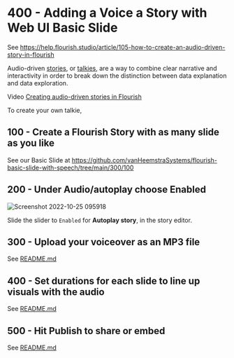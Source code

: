 # 400 - Adding a Voice a Story with Web UI Basic Slide

See https://help.flourish.studio/article/105-how-to-create-an-audio-driven-story-in-flourish

Audio-driven [stories](https://help.flourish.studio/article/13-creating-a-story), or [talkies](https://flourish.studio/2019/02/07/audio-talkie-visualisation-data-stories/), are a way to combine clear narrative and interactivity in order to break down the distinction between data explanation and data exploration.

Video [Creating audio-driven stories in Flourish](https://www.youtube.com/watch?v=TUfmoMe9MGE)

To create your own talkie,

## 100 - Create a Flourish Story with as many slide as you like

See our Basic Slide at https://github.com/vanHeemstraSystems/flourish-basic-slide-with-speech/tree/main/300/100

## 200 - Under Audio/autoplay choose Enabled

![Screenshot 2022-10-25 095918](https://user-images.githubusercontent.com/1499433/197717253-8bdcdd93-5939-454c-a22e-331cb4aed48d.png)

Slide the slider to ```Enabled``` for **Autoplay story**, in the story editor. 

## 300 - Upload your voiceover as an MP3 file

See [README.md](./300/README.md)

## 400 - Set durations for each slide to line up visuals with the audio

See [README.md](./400/README.md)

## 500 - Hit Publish to share or embed

See [README.md](./500/README.md)
